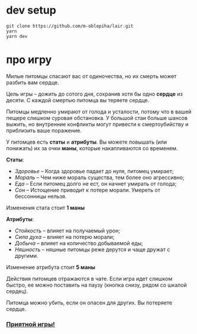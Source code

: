 # dev setup

```
git clone https://github.com/m-oblepiha/lair.git
yarn
yarn dev
```

# про игру

Милые питомцы спасают вас от одиночества, но их смерть может разбить вам сердце.

Цель игры – дожить до сотого дня, сохранив хотя бы одно **сердце** из десяти. С каждой смертью питомца вы теряете сердце.

Питомцы медленно умирают от голода и усталости, потому что в вашей пещере слишком суровая обстановка. У большой стаи больше шансов выжить, но внутренние конфликты могут привести к смертоубийству и приблизить ваше поражение.

У питомцев есть **статы** и **атрибуты**. Вы можете повышать (или понижать) их за очки **маны**, которые накапливаются со временем.

**Статы**:

 - *Здоровье* – Когда здоровье падает до нуля, питомец умирает;
 - *Мораль* – Чем ниже мораль существа, тем более оно агрессивно;
 - *Еда* – Если питомец долго не ест, он начнет умирать от голода;
 - *Сон* – Истощение приводит к потере морали. Умереть от бессонницы нельзя.

Изменения стата стоит **1 маны**

**Атрибуты**:

 - *Стойкость* – влияет на получаемый урон;
 - *Сила духа* – влияет на потерю морали;
 - *Добыча* – влияет на количество добываемой еды;
 - *Няшность* – няшные питомцы реже дерутся и чаще дружат с другими.

Изменение атрибута стоит **5 маны**

Действия питомцев отражаются в чате. Если игра идет слишком быстро, ее можно поставить на паузу (кнопка снизу, рядом со шкалой сердец).

Питомца можно убить, если он опасен для других. Вы потеряете сердце.

### [Приятной игры!](https://m-oblepiha.github.io/lair/)
